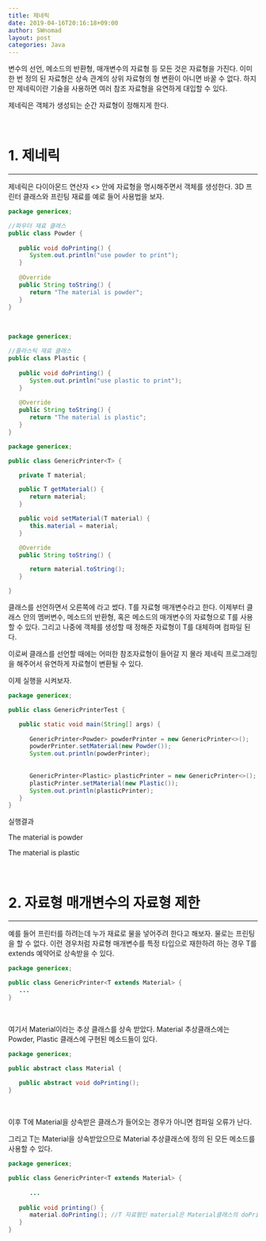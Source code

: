 ```yaml
---
title: 제네릭
date: 2019-04-16T20:16:18+09:00
author: SWnomad
layout: post
categories: Java
---
```

변수의 선언, 메소드의 반환형, 매개변수의 자료형 등 모든 것은 자료형을 가진다. 이미 한 번 정의 된 자료형은 상속 관계의 상위 자료형의 형 변환이 아니면 바꿀 수 없다. 하지만 제네릭이란 기술을 사용하면 여러 참조 자료형을 유연하게 대입할 수 있다.

제네릭은 객체가 생성되는 순간 자료형이 정해지게 한다.

&nbsp;

# 1. 제네릭

* * *

제네릭은 다이아몬드 연산자 <> 안에 자료형을 명시해주면서 객체를 생성한다. 3D 프린터 클래스와 프린팅 재료를 예로 들어 사용법을 보자.

~~~ java
package genericex;

//파우더 재료 클래스
public class Powder {
   
   public void doPrinting() {
      System.out.println("use powder to print");
   }
   
   @Override
   public String toString() {
      return "The material is powder";
   }
}
~~~

&nbsp;

~~~ java
package genericex;

//플라스틱 재료 클래스
public class Plastic {
   
   public void doPrinting() {
      System.out.println("use plastic to print");
   }
   
   @Override
   public String toString() {
      return "The material is plastic";
   }
}
~~~

~~~ java
package genericex;

public class GenericPrinter<T> {

   private T material;

   public T getMaterial() {
      return material;
   }

   public void setMaterial(T material) {
      this.material = material;
   }

   @Override
   public String toString() {

      return material.toString();
   }

}
~~~

클래스를 선언하면서 오른쪽에 <T>라고 썼다. T를 자료형 매개변수라고 한다. 이제부터 클래스 안의 멤버변수, 메소드의 반환형, 혹은 메소드의 매개변수의 자료형으로 T를 사용할 수 있다. 그리고 나중에 객체를 생성할 때 정해준 자료형이 T를 대체하며 컴파일 된다.

이로써 클래스를 선언할 때에는 어떠한 참조자료형이 들어갈 지 몰라 제네릭 프로그래밍을 해주어서 유연하게 자료형이 변환될 수 있다.

이제 실행을 시켜보자.

~~~ java
package genericex;

public class GenericPrinterTest {

   public static void main(String[] args) {
      
      GenericPrinter<Powder> powderPrinter = new GenericPrinter<>();
      powderPrinter.setMaterial(new Powder());
      System.out.println(powderPrinter);
      
      
      GenericPrinter<Plastic> plasticPrinter = new GenericPrinter<>();
      plasticPrinter.setMaterial(new Plastic());
      System.out.println(plasticPrinter);
   }
}
~~~

실행결과

The material is powder


The material is plastic

&nbsp;

# 2. 자료형 매개변수의 자료형 제한

* * *

예를 들어 프린터를 하려는데 누가 재료로 물을 넣어주려 한다고 해보자. 물로는 프린팅을 할 수 없다. 이런 경우처럼 자료형 매개변수를 특정 타입으로 재한하려 하는 경우 T를 extends 예약어로 상속받을 수 있다.

~~~ java
package genericex;

public class GenericPrinter<T extends Material> {
   ...    
}
~~~

&nbsp;

여기서 Material이라는 추상 클래스를 상속 받았다. Material 추상클래스에는 Powder, Plastic 클래스에 구현된 메소드들이 있다.

~~~ java
package genericex;

public abstract class Material {
   
   public abstract void doPrinting();
}
~~~

&nbsp;

이후 T에 Material을 상속받은 클래스가 들어오는 경우가 아니면 컴파일 오류가 난다.

그리고 T는 Material을 상속받았으므로 Material 추상클래스에 정의 된 모든 메소드를 사용할 수 있다.

~~~ java
package genericex;

public class GenericPrinter<T extends Material> {
      
      ...
   
   public void printing() {
      material.doPrinting(); //T 자료형인 material은 Material클래스의 doPrinting()메소드 사용 가능
   }
}
~~~

&nbsp;